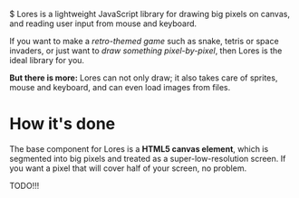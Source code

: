 $ Lores is a lightweight JavaScript library for drawing big pixels on canvas, and reading user input from mouse and keyboard.

If you want to make a *retro-themed game* such as snake, tetris or space invaders, or just want to *draw something pixel-by-pixel*, then Lores is the ideal library for you.

**But there is more:** Lores can not only draw; it also takes care of sprites, mouse and keyboard, and can even load images from files.

# How it's done

The base component for Lores is a **HTML5 canvas element**, which is segmented into big pixels and treated as a super-low-resolution screen. If you want a pixel that will cover half of your screen, no problem.

TODO!!!
